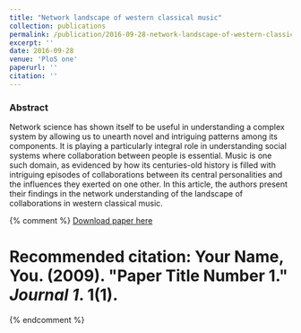 ```yaml
---
title: "Network landscape of western classical music"
collection: publications
permalink: /publication/2016-09-28-network-landscape-of-western-classical-music
excerpt: ''
date: 2016-09-28
venue: 'PloS one'
paperurl: ''
citation: ''
---
```

### Abstract
Network science has shown itself to be useful in understanding a complex system by allowing us to unearth novel and intriguing patterns among its components. It is playing a particularly integral role in understanding social systems where collaboration between people is essential. Music is one such domain, as evidenced by how its centuries-old history is filled with intriguing episodes of collaborations between its central personalities and the influences they exerted on one other. In this article, the authors present their findings in the network understanding of the landscape of collaborations in western classical music.

{% comment %}
[Download paper here](http://academicpages.github.io/files/paper1.pdf)

# Recommended citation: Your Name, You. (2009). "Paper Title Number 1." <i>Journal 1</i>. 1(1). 
{% endcomment %}